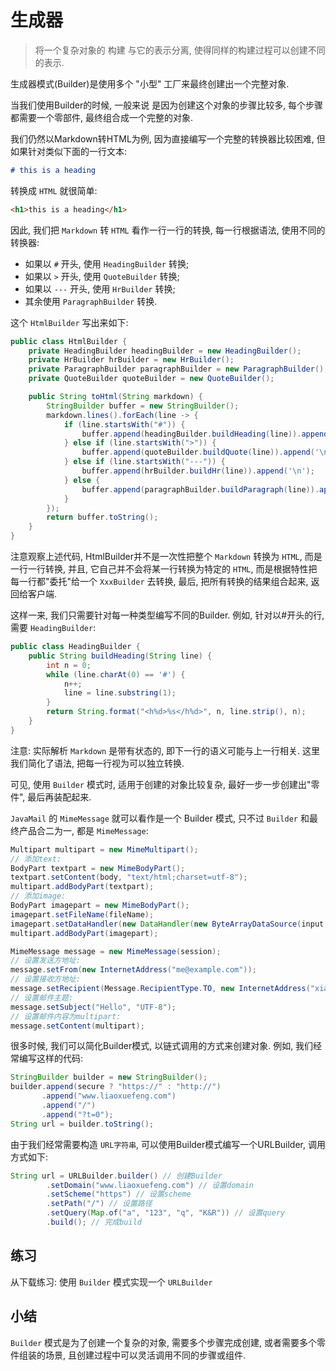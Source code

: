# 生成器

>将一个复杂对象的 构建 与它的表示分离, 使得同样的构建过程可以创建不同的表示.

生成器模式(Builder)是使用多个 "小型" 工厂来最终创建出一个完整对象.

当我们使用Builder的时候, 一般来说 是因为创建这个对象的步骤比较多, 
每个步骤都需要一个零部件, 最终组合成一个完整的对象.

我们仍然以Markdown转HTML为例, 
因为直接编写一个完整的转换器比较困难, 
但如果针对类似下面的一行文本:

```md
# this is a heading
```

转换成 `HTML` 就很简单:

```html
<h1>this is a heading</h1>
```

因此, 我们把 `Markdown` 转 `HTML` 看作一行一行的转换, 
每一行根据语法, 使用不同的转换器:

+ 如果以 `#` 开头, 使用 `HeadingBuilder` 转换;
+ 如果以 `>` 开头, 使用 `QuoteBuilder` 转换;
+ 如果以 `---` 开头, 使用 `HrBuilder` 转换;
+ 其余使用 `ParagraphBuilder` 转换.

这个 `HtmlBuilder` 写出来如下:

```java
public class HtmlBuilder {
    private HeadingBuilder headingBuilder = new HeadingBuilder();
    private HrBuilder hrBuilder = new HrBuilder();
    private ParagraphBuilder paragraphBuilder = new ParagraphBuilder();
    private QuoteBuilder quoteBuilder = new QuoteBuilder();

    public String toHtml(String markdown) {
        StringBuilder buffer = new StringBuilder();
        markdown.lines().forEach(line -> {
            if (line.startsWith("#")) {
                buffer.append(headingBuilder.buildHeading(line)).append('\n');
            } else if (line.startsWith(">")) {
                buffer.append(quoteBuilder.buildQuote(line)).append('\n');
            } else if (line.startsWith("---")) {
                buffer.append(hrBuilder.buildHr(line)).append('\n');
            } else {
                buffer.append(paragraphBuilder.buildParagraph(line)).append('\n');
            }
        });
        return buffer.toString();
    }
}
```

注意观察上述代码, 
HtmlBuilder并不是一次性把整个 `Markdown` 转换为 `HTML`, 而是一行一行转换, 
并且, 它自己并不会将某一行转换为特定的 `HTML`, 
而是根据特性把每一行都"委托"给一个 `XxxBuilder` 去转换, 
最后, 把所有转换的结果组合起来, 返回给客户端.

这样一来, 我们只需要针对每一种类型编写不同的Builder. 
例如, 针对以#开头的行, 需要 `HeadingBuilder`:

```java
public class HeadingBuilder {
    public String buildHeading(String line) {
        int n = 0;
        while (line.charAt(0) == '#') {
            n++;
            line = line.substring(1);
        }
        return String.format("<h%d>%s</h%d>", n, line.strip(), n);
    }
}
```

注意: 实际解析 `Markdown` 是带有状态的, 即下一行的语义可能与上一行相关. 
这里我们简化了语法, 把每一行视为可以独立转换.

可见, 使用 `Builder` 模式时, 适用于创建的对象比较复杂, 
最好一步一步创建出"零件", 最后再装配起来.

`JavaMail` 的 `MimeMessage` 就可以看作是一个 Builder 模式, 
只不过 `Builder` 和最终产品合二为一, 都是 `MimeMessage`:

```java
Multipart multipart = new MimeMultipart();
// 添加text:
BodyPart textpart = new MimeBodyPart();
textpart.setContent(body, "text/html;charset=utf-8");
multipart.addBodyPart(textpart);
// 添加image:
BodyPart imagepart = new MimeBodyPart();
imagepart.setFileName(fileName);
imagepart.setDataHandler(new DataHandler(new ByteArrayDataSource(input, "application/octet-stream")));
multipart.addBodyPart(imagepart);

MimeMessage message = new MimeMessage(session);
// 设置发送方地址:
message.setFrom(new InternetAddress("me@example.com"));
// 设置接收方地址:
message.setRecipient(Message.RecipientType.TO, new InternetAddress("xiaoming@somewhere.com"));
// 设置邮件主题:
message.setSubject("Hello", "UTF-8");
// 设置邮件内容为multipart:
message.setContent(multipart);
```

很多时候, 我们可以简化Builder模式, 以链式调用的方式来创建对象. 
例如, 我们经常编写这样的代码:

```java
StringBuilder builder = new StringBuilder();
builder.append(secure ? "https://" : "http://")
       .append("www.liaoxuefeng.com")
       .append("/")
       .append("?t=0");
String url = builder.toString();
```

由于我们经常需要构造 `URL字符串`, 
可以使用Builder模式编写一个URLBuilder, 调用方式如下:

```java
String url = URLBuilder.builder() // 创建Builder
        .setDomain("www.liaoxuefeng.com") // 设置domain
        .setScheme("https") // 设置scheme
        .setPath("/") // 设置路径
        .setQuery(Map.of("a", "123", "q", "K&R")) // 设置query
        .build(); // 完成build
```

## 练习

从下载练习: 使用 `Builder` 模式实现一个 `URLBuilder` 

## 小结

`Builder` 模式是为了创建一个复杂的对象, 
需要多个步骤完成创建, 或者需要多个零件组装的场景, 
且创建过程中可以灵活调用不同的步骤或组件.
